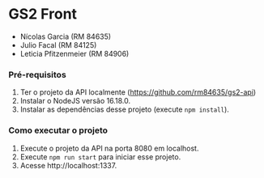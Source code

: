 # GS2 Front

- Nícolas Garcia (RM 84635)
- Julio Facal (RM 84125)
- Leticia Pfitzenmeier (RM 84906)

### Pré-requisitos

1. Ter o projeto da API localmente (https://github.com/rm84635/gs2-api)
2. Instalar o NodeJS versão 16.18.0.
3. Instalar as dependências desse projeto (execute `npm install`).

### Como executar o projeto

1. Execute o projeto da API na porta 8080 em localhost.
2. Execute `npm run start` para iniciar esse projeto.
3. Acesse http://localhost:1337.